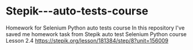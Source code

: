 # Stepik---auto-tests-course
Homework for Selenium Python auto tests course
In this repository I've saved me homework task from Stepik auto test Selenium Python course
Lesson 2.4
https://stepik.org/lesson/181384/step/8?unit=156009


